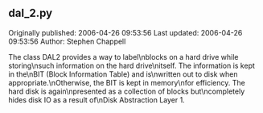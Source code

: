 ## dal_2.py 
Originally published: 2006-04-26 09:53:56 
Last updated: 2006-04-26 09:53:56 
Author: Stephen Chappell 
 
The class DAL2 provides a way to label\nblocks on a hard drive while storing\nsuch information on the hard drive\nitself. The information is kept in the\nBIT (Block Information Table) and is\nwritten out to disk when appropriate.\nOtherwise, the BIT is kept in memory\nfor efficiency. The hard disk is again\npresented as a collection of blocks but\ncompletely hides disk IO as a result of\nDisk Abstraction Layer 1.